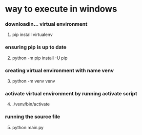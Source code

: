 # way to execute in windows
### downloadin... virtual environment
1. pip install virtualenv
### ensuring pip is up to date
2. python -m pip install -U pip
### creating virtual environment with name venv
3. python -m venv venv
### activate virtual environment by running activate script
4. ./venv/bin/activate
### running the source file
5. python main.py


